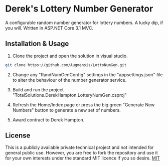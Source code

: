 # Derek's Lottery Number Generator

A configurable random number generator for lottery numbers. A lucky dip, if you will.
Written in ASP.NET Core 3.1 MVC.

## Installation & Usage

1. Clone the project and open the solution in visual studio.

```bash
git clone https://github.com/Augmensis/LottoNumGen.git
```

2. Change any "RandNumGenConfig" settings in the "appsettings.json" file to alter the behaviour of the number generator service.

3. Build and run the project "TotalSolutions.DerekHampton.LotteryNumGen.csproj"

4. Refresh the Home/Index page or press the big green "Generate New Numbers" button to generate a new set of numbers.

5. Award contract to Derek Hampton.


## License
This is a publicly available private technical project and not intended for general public use. However, you are free to fork the repository and use it for your own interests under the standard MIT licence if you so desire.
[MIT](https://choosealicense.com/licenses/mit/)